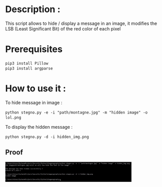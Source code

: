 # Description :
This script allows to hide / display a message in an image, it modifies the LSB (Least Significant Bit) of the red color of each pixel

# Prerequisites

```
pip3 install Pillow
pip3 install argparse
```

# How to use it :

To hide message in image :
```
python stegno.py -e -i "path/montagne.jpg" -m "hidden image" -o lol.png
```

To display the hidden message :
```
python stegno.py -d -i hidden_img.png
```

## Proof
<img src="img/proove.jpg" width=400>
